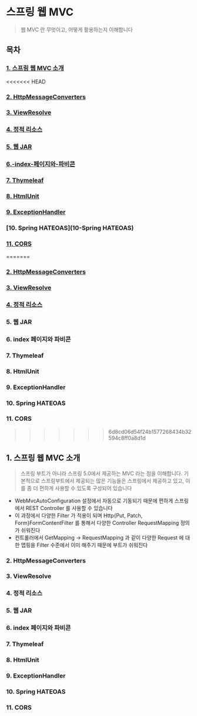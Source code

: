 # 스프링 웹 MVC
> 웹 MVC 란 무엇이고, 어떻게 활용하는지 이해합니다

## 목차
### [1. 스프링 웹 MVC 소개](#1-스프링-웹-MVC-소개)
<<<<<<< HEAD
### [2. HttpMessageConverters](#2-HttpMessageConverters)
### [3. ViewResolve](#3-ViewResolve)
### [4. 정적 리소스](#4-정적-리소스)
### [5. 웹 JAR](5-웹-JAR)
### [6.-index-페이지와-파비콘](6-index-페이지와-파비콘)
### [7. Thymeleaf](7-Thymeleaf)
### [8. HtmlUnit](8-HtmlUnit)
### [9. ExceptionHandler](9-ExceptionHandler)
### [10. Spring HATEOAS](10-Spring HATEOAS)
### [11. CORS](11-CORS)
=======
### [2. HttpMessageConverters](#2.-HttpMessageConverters)
### [3. ViewResolve](#3.-ViewResolve)
### [4. 정적 리소스](#4.-정적-리소스)
### 5. 웹 JAR
### 6. index 페이지와 파비콘
### 7. Thymeleaf
### 8. HtmlUnit
### 9. ExceptionHandler
### 10. Spring HATEOAS
### 11. CORS
>>>>>>> 6d8cd06d54f24b1577268434b32594c8ff0a8d1d

## 1. 스프링 웹 MVC 소개
> 스프링 부트가 아니라 스프링 5.0에서 제공하는 MVC 라는 점을 이해합니다.
> 기본적으로 스프링부트에서 제공되는 많은 기능들은 스프링에서 제공하고 있고, 이를 좀 더 편하게 사용할 수 있도록 구성되어 있습니다

* WebMvcAutoConfiguration 설정에서 자동으로 기동되기 때문에 편하게 스프링에서 REST Controller 를 사용할 수 있습니다
* 이 과정에서 다양한 Filter 가 적용이 되며 Http{Put, Patch, Form}FormContentFilter 를 통해서 다양한 Controller RequestMapping 정의가 쉬워진다
* 컨트롤러에서 GetMapping -> RequestMapping 과 같이 다양한 Request 에 대한 맵핑을 Filter 수준에서 이미 해주기 때문에 부트가 쉬워진다

### 2. HttpMessageConverters
### 3. ViewResolve
### 4. 정적 리소스
### 5. 웹 JAR
### 6. index 페이지와 파비콘
### 7. Thymeleaf
### 8. HtmlUnit
### 9. ExceptionHandler
### 10. Spring HATEOAS
### 11. CORS
